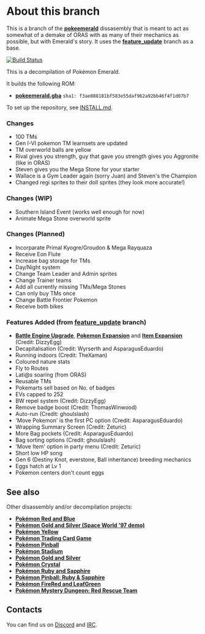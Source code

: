 # About this branch
This is a branch of the [**pokeemerald**](https://travis-ci.org/pret/pokeemerald) dissasembly that is meant to act as somewhat of a demake of ORAS with as many of their mechanics as possible, but with Emerald's story.
It uses the [**feature_update**](https://github.com/Artrios/pokeemerald/tree/feature_update) branch as a base.

[![Build Status][travis-badge]][travis]

[travis]: https://travis-ci.org/pret/pokeemerald
[travis-badge]: https://travis-ci.org/pret/pokeemerald.svg?branch=master

This is a decompilation of Pokémon Emerald.

It builds the following ROM:

* [**pokeemerald.gba**](https://datomatic.no-intro.org/index.php?page=show_record&s=23&n=1961) `sha1: f3ae088181bf583e55daf962a92bb46f4f1d07b7`

To set up the repository, see [INSTALL.md](INSTALL.md).

### Changes
* 100 TMs
* Gen I-VI pokemon TM learnsets are updated
* TM overworld balls are yellow
* Rival gives you strength, guy that gave you strength gives you Aggronite (like in ORAS)
* Steven gives you the Mega Stone for your starter
* Wallace is a Gym Leader again (sorry Juan) and Steven's the Champion
* Changed regi sprites to their doll sprites (they look more accurate!)

### Changes (WIP)
* Southern Island Event (works well enough for now)
* Animate Mega Stone overworld sprite

### Changes (Planned)
* Incorparate Primal Kyogre/Groudon & Mega Rayquaza
* Receive Eon Flute
* Increase bag storage for TMs
* Day/Night system
* Change Team Leader and Admin sprites
* Change Trainer teams
* Add all currently missing TMs/Mega Stones
* Can only buy TMs once
* Change Battle Frontier Pokemon
* Receive both bikes

### Features Added (from [**feature_update**](https://github.com/Artrios/pokeemerald/tree/feature_update) branch)
* [**Battle Engine Upgrade**](https://github.com/DizzyEggg/pokeemerald/tree/battle_engine_v2), [**Pokemon Expansion**](https://github.com/DizzyEggg/pokeemerald/tree/pokemon_expansion) and [**Item Expansion**](https://github.com/DizzyEggg/pokeemerald/tree/item_expansion) (Credit: DizzyEgg)
* Decapitalisation (Credit: Wyrserth and AsparagusEduardo)
* Running indoors (Credit: TheXaman)
* Coloured nature stats
* Fly to Routes
* Lati@s soaring (from ORAS)
* Reusable TMs
* Pokemarts sell based on No. of badges
* EVs capped to 252
* BW repel system (Credit: DizzyEgg)
* Remove badge boost (Credit: ThomasWinwood)
* Auto-run (Credit: ghoulslash)
* 'Move Pokemon' is the first PC option (Credit: AsparagusEduardo)
* Wrapping Summary Screen (Credit: Zeturic)
* More Bag pockets (Credit: AsparagusEduardo)
* Bag sorting options (Credit: ghoulslash)
* 'Move Item' option in party menu (Credit: Zeturic)
* Short low HP song
* Gen 6 (Destiny Knot, everstone, Ball inheritance) breeding mechanics
* Eggs hatch at Lv 1
* Pokemon centers don't count eggs

## See also

Other disassembly and/or decompilation projects:
* [**Pokémon Red and Blue**](https://github.com/pret/pokered)
* [**Pokémon Gold and Silver (Space World '97 demo)**](https://github.com/pret/pokegold-spaceworld)
* [**Pokémon Yellow**](https://github.com/pret/pokeyellow)
* [**Pokémon Trading Card Game**](https://github.com/pret/poketcg)
* [**Pokémon Pinball**](https://github.com/pret/pokepinball)
* [**Pokémon Stadium**](https://github.com/pret/pokestadium)
* [**Pokémon Gold and Silver**](https://github.com/pret/pokegold)
* [**Pokémon Crystal**](https://github.com/pret/pokecrystal)
* [**Pokémon Ruby and Sapphire**](https://github.com/pret/pokeruby)
* [**Pokémon Pinball: Ruby & Sapphire**](https://github.com/pret/pokepinballrs)
* [**Pokémon FireRed and LeafGreen**](https://github.com/pret/pokefirered)
* [**Pokémon Mystery Dungeon: Red Rescue Team**](https://github.com/pret/pmd-red)


## Contacts

You can find us on [Discord](https://discord.gg/d5dubZ3) and [IRC](https://kiwiirc.com/client/irc.freenode.net/?#pret).
